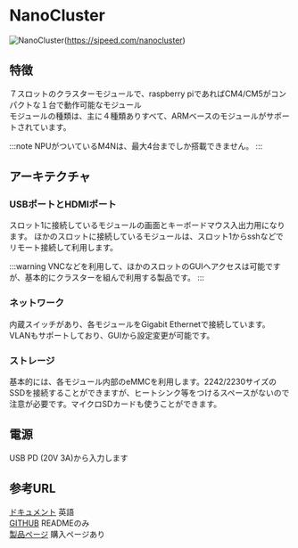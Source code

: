# NanoCluster

![NanoCluster](https://sipeed.com/assets/nanocluster.4571c9ce.png)(https://sipeed.com/nanocluster)

## 特徴

７スロットのクラスターモジュールで、raspberry piであればCM4/CM5がコンパクトな１台で動作可能なモジュール  
モジュールの種類は、主に４種類ありすべて、ARMベースのモジュールがサポートされています。

:::note
NPUがついているM4Nは、最大4台までしか搭載できません。
:::

## アーキテクチャ

### USBポートとHDMIポート

スロット1に接続しているモジュールの画面とキーボードマウス入出力用になります。
ほかのスロットに接続しているモジュールは、スロット1からsshなどでリモート接続して利用します。

:::warning
VNCなどを利用して、ほかのスロットのGUIへアクセスは可能ですが、基本的にクラスターを組んで利用する製品です。
:::

### ネットワーク

内蔵スイッチがあり、各モジュールをGigabit Ethernetで接続しています。 VLANもサポートしており、GUIから設定変更が可能です。

### ストレージ

基本的には、各モジュール内部のeMMCを利用します。2242/2230サイズのSSDを接続することができますが、ヒートシンク等をつけるスペースがないので注意が必要です。マイクロSDカードも使うことができます。

## 電源

USB PD (20V 3A)から入力します

## 参考URL

[ドキュメント](https://wiki.sipeed.com/nanocluster) 英語  
[GITHUB](https://github.com/sipeed/NanoCluster) READMEのみ  
[製品ページ](https://sipeed.com/nanocluster) 購入ページあり
